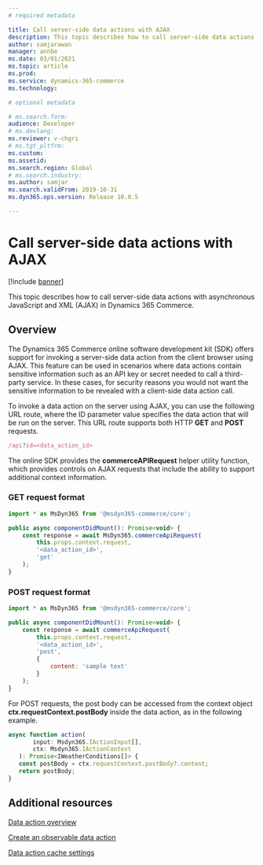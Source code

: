 ```yaml
---
# required metadata

title: Call server-side data actions with AJAX
description: This topic describes how to call server-side data actions with AJAX in Dynamics 365 Commerce.
author: samjarawan
manager: annbe
ms.date: 03/01/2021
ms.topic: article
ms.prod: 
ms.service: dynamics-365-commerce
ms.technology: 

# optional metadata

# ms.search.form: 
audience: Developer
# ms.devlang: 
ms.reviewer: v-chgri
# ms.tgt_pltfrm: 
ms.custom: 
ms.assetid: 
ms.search.region: Global
# ms.search.industry: 
ms.author: samjar
ms.search.validFrom: 2019-10-31
ms.dyn365.ops.version: Release 10.0.5

---
```

# Call server-side data actions with AJAX

[!include [banner](../includes/banner.md)]

This topic describes how to call server-side data actions with asynchronous JavaScript and XML (AJAX) in Dynamics 365 Commerce.

## Overview

The Dynamics 365 Commerce online software development kit (SDK) offers support for invoking a server-side data action from the client browser using AJAX. This feature can be used in scenarios where data actions contain sensitive information such as an API key or secret needed to call a third-party service. In these cases, for security reasons you would not want the sensitive information to be revealed with a client-side data action call.

To invoke a data action on the server using AJAX, you can use the following URL route, where the ID parameter value specifies the data action that will be run on the server. This URL route supports both HTTP **GET** and **POST** requests.

```js
/api?id=<data_action_id>
```

The online SDK provides the **commerceAPIRequest** helper utility function, which provides controls on AJAX requests that include the ability to support additional context information.

### GET request format

```js
import * as MsDyn365 from '@msdyn365-commerce/core';

public async componentDidMount(): Promise<void> {
    const response = await MsDyn365.commerceApiRequest(
        this.props.context.request,
        '<data_action_id>',
        'get'
    );
}
```

### POST request format

```js
import * as MsDyn365 from '@msdyn365-commerce/core';

public async componentDidMount(): Promise<void> {
    const response = await commerceApiRequest(
        this.props.context.request,
        '<data_action_id>',
        'post',
        {
            content: 'sample text'
        }
    );
}
```
For POST requests, the post body can be accessed from the context object **ctx.requestContext.postBody** inside the data action, as in the following example.

 ```js
 async function action(
        input: Msdyn365.IActionInput[],
        ctx: Msdyn365.IActionContext
    ): Promise<IWeatherConditions[]> {
    const postBody = ctx.requestContext.postBody?.content;
    return postBody;
}
 ```

## Additional resources

[Data action overview](data-actions.md)

[Create an observable data action](create-observable-data-action.md)

[Data action cache settings](data-action-cache-settings.md)
